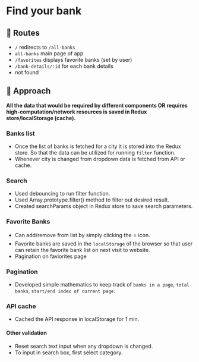 # Find your bank

## 🧭 Routes

- `/` redirects to `/all-banks`
- `all-banks` main page of app
- `/favorites` displays favorite banks (set by user)
- `/bank-details/:id` for each bank details
- not found

## 🧠 Approach

**All the data that would be required by different components OR requires high-computation/network resources is saved in Redux store/localStorage (cache).**

### Banks list

- Once the list of banks is fetched for a city it is stored into the Redux store. So that the data can be utilized for running `filter` function.
- Whenever city is changed from dropdown data is fetched from API or cache.

### Search

- Used debouncing to run filter function.
- Used Array.prototype.filter() method to filter out desired result.
- Created searchParams object in Redux store to save search parameters.

### Favorite Banks

- Can add/remove from list by simply clicking the ⭐ icon.
- Favorite banks are saved in the `localStorage` of the browser so that user can retain the favorite bank list on next visit to website.
- Pagination on faviorites page

### Pagination

- Developed simple mathematics to keep track of `banks in a page`, `total banks`, `start/end index of current page`.

### API cache

- Cached the API response in localStorage for 1 min.

#### Other validation

- Reset search text input when any dropdown is changed.
- To input in search box, first select category.
